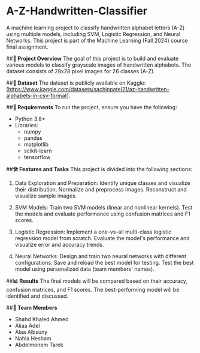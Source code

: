 # A-Z-Handwritten-Classifier

A machine learning project to classify handwritten alphabet letters (A-Z) using multiple models, including SVM, Logistic Regression, and Neural Networks. This project is part of the Machine Learning (Fall 2024) course final assignment.

##**🚀 Project Overview**
The goal of this project is to build and evaluate various models to classify grayscale images of handwritten alphabets. The dataset consists of 28x28 pixel images for 26 classes (A-Z).


##**📂 Dataset**
The dataset is publicly available on Kaggle: [https://www.kaggle.com/datasets/sachinpatel21/az-handwritten-alphabets-in-csv-format].


##**🔧 Requirements**
To run the project, ensure you have the following:
- Python 3.8+
- Libraries:
   -  numpy
   -  pandas
   -  matplotlib
   -  scikit-learn
   -  tensorflow


##**🛠️ Features and Tasks**
This project is divided into the following sections:
1. Data Exploration and Preparation:
Identify unique classes and visualize their distribution.
Normalize and preprocess images.
Reconstruct and visualize sample images.

2. SVM Models:
Train two SVM models (linear and nonlinear kernels).
Test the models and evaluate performance using confusion matrices and F1 scores.

3. Logistic Regression:
Implement a one-vs-all multi-class logistic regression model from scratch.
Evaluate the model's performance and visualize error and accuracy trends.

4. Neural Networks:
Design and train two neural networks with different configurations.
Save and reload the best model for testing.
Test the best model using personalized data (team members' names).


##**📊 Results**
The final models will be compared based on their accuracy, confusion matrices, and F1 scores. The best-performing model will be identified and discussed.


##**🤝 Team Members**
- Shahd Khaled Ahmed
- Aliaa Adel
- Alaa Albsuny
- Nahla Hesham
- Abdelmonem Tarek
